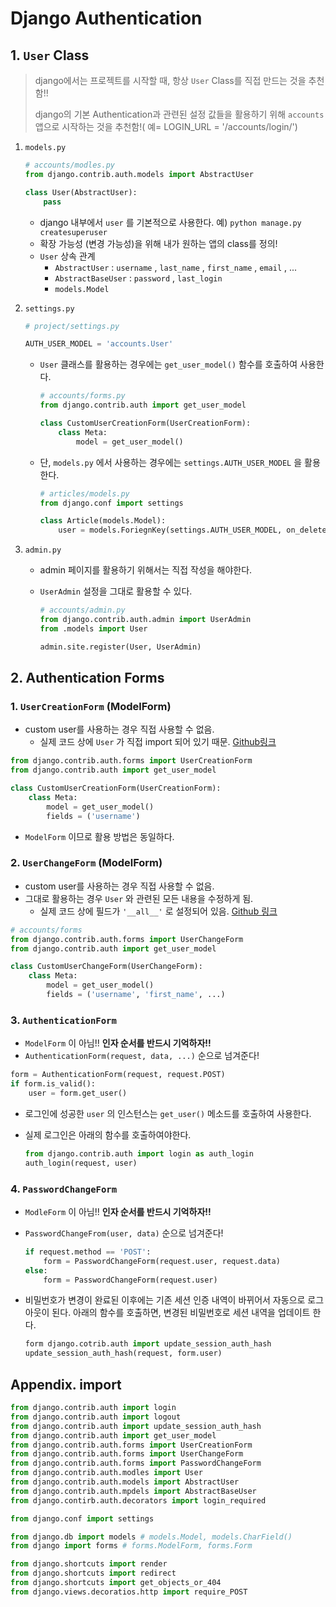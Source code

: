 # Django Authentication

## 1. `User` Class

> django에서는 프로젝트를 시작할 때, 항상 `User` Class를 직접 만드는 것을 추천함!!
>
> django의 기본 Authentication과 관련된 설정 값들을 활용하기 위해 `accounts` 앱으로 시작하는 것을 추천함!( 예= LOGIN_URL = '/accounts/login/')

1. `models.py`

   ```python
   # accounts/modles.py
   from django.contrib.auth.models import AbstractUser
   
   class User(AbstractUser):
       pass
   ```

   * django 내부에서 `user` 를 기본적으로 사용한다. 예) `python manage.py createsuperuser`
   * 확장 가능성 (변경 가능성)을 위해 내가 원하는 앱의 class를 정의!
   * `User` 상속 관계
     *  `AbstractUser`  : `username` , `last_name` , `first_name` , `email` , ...
     *  `AbstractBaseUser` : `password` , `last_login`
     * `models.Model`

2. `settings.py`

   ```python
   # project/settings.py
   
   AUTH_USER_MODEL = 'accounts.User'
   ```

   * `User` 클래스를 활용하는 경우에는 `get_user_model()` 함수를 호출하여 사용한다.

     ```python
     # accounts/forms.py
     from django.contrib.auth import get_user_model
     
     class CustomUserCreationForm(UserCreationForm):
         class Meta:
             model = get_user_model()
     ```

     

   * 단, `models.py` 에서 사용하는 경우에는  `settings.AUTH_USER_MODEL` 을 활용한다.

     ```python
     # articles/models.py
     from django.conf import settings
     
     class Article(models.Model):
         user = models.ForiegnKey(settings.AUTH_USER_MODEL, on_delete=models.CASCADE)
     ```

3. `admin.py`

   * admin 페이지를 활용하기 위해서는 직접 작성을 해야한다.

   * `UserAdmin` 설정을 그대로 활용할 수 있다.

     ```python
     # accounts/admin.py
     from django.contrib.auth.admin import UserAdmin
     from .models import User
     
     admin.site.register(User, UserAdmin)
     ```

     

## 2. Authentication Forms

### 1. `UserCreationForm` (ModelForm)

* custom user를 사용하는 경우 직접 사용할 수 없음.
  * 실제 코드 상에 `User` 가 직접 import 되어 있기 때문. [Github링크]()

```python
from django.contrib.auth.forms import UserCreationForm
from django.contrib.auth import get_user_model

class CustomUserCreationForm(UserCreationForm):
    class Meta:
        model = get_user_model()
        fields = ('username')
```

* `ModelForm` 이므로 활용 방법은 동일하다.

### 2. `UserChangeForm` (ModelForm)

* custom user를 사용하는 경우 직접 사용할  수 없음.
* 그대로 활용하는 경우 `User` 와 관련된 모든 내용을 수정하게 됨.
  * 실제 코드 상에 필드가 `'__all__'` 로 설정되어 있음. [Github 링크]()

```python
# accounts/forms
from django.contrib.auth.forms import UserChangeForm
from django.contrib.auth import get_user_model

class CustomUserChangeForm(UserChangeForm):
    class Meta:
        model = get_user_model()
        fields = ('username', 'first_name', ...)
```



### 3. `AuthenticationForm`

* `ModelForm` 이 아님!! **인자 순서를 반드시 기억하자!!**
* `AuthenticationForm(request, data, ...)` 순으로 넘겨준다!

```python
form = AuthenticationForm(request, request.POST)
if form.is_valid():
    user = form.get_user()
```

* 로그인에 성공한 `user` 의 인스턴스는 `get_user()` 메소드를 호출하여 사용한다.

* 실제 로그인은 아래의 함수를 호출하여야한다.

  ```python
  from django.contrib.auth import login as auth_login
  auth_login(request, user)
  ```

  

### 4. `PasswordChangeForm`

* `ModleForm` 이 아님!!  **인자 순서를 반드시 기억하자!!**

* `PasswordChangeFrom(user, data)` 순으로 넘겨준다!

  ```python
  if request.method == 'POST':
      form = PasswordChangeForm(request.user, request.data)
  else:
      form = PasswordChangeForm(request.user)
  ```

* 비밀번호가 변경이 완료된 이후에는 기존 세션 인증 내역이 바뀌어서 자동으로 로그아웃이 된다. 아래의 함수를 호출하면, 변경된 비밀번호로 세션 내역을 업데이트 한다.

  ```python
  form django.cotrib.auth import update_session_auth_hash
  update_session_auth_hash(request, form.user)
  ```



## Appendix. import

```python
from django.contrib.auth import login
from django.contrib.auth import logout
from django.contrib.auth import update_session_auth_hash
from django.contrib.auth import get_user_model
from django.contrib.auth.forms import UserCreationForm
from django.contrib.auth.forms import UserChangeForm
from django.contrib.auth.forms import PasswordChangeForm
from django.contrib.auth.modles import User
from django.contrib.auth.models import AbstractUser
from django.contrib.auth.mpdels import AbstractBaseUser
from django.contirb.auth.decorators import login_required
```

```python
from django.conf import settings
```

```python
from django.db import models # models.Model, models.CharField()
from django import forms # forms.ModelForm, forms.Form
```

```python
from django.shortcuts import render
from django.shortcuts import redirect
from django.shortcuts import get_objects_or_404
from django.views.decoratios.http import require_POST
```

